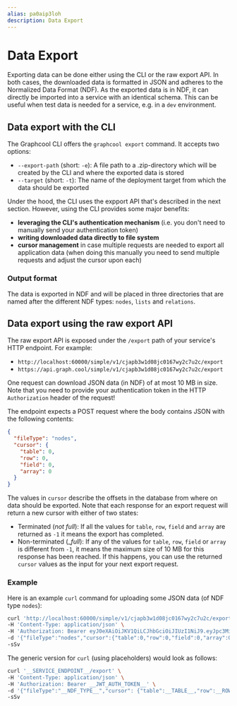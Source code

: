 ```yaml
---
alias: pa0aip3loh
description: Data Export
---
```


# Data Export

Exporting data can be done either using the CLI or the raw export API. In both cases, the downloaded data is formatted in JSON and adheres to the Normalized Data Format (NDF). As the exported data is in NDF, it can directly be imported into a service with an identical schema. This can be useful when test data is needed for a service, e.g. in a `dev` environment.

## Data export with the CLI

The Graphcool CLI offers the `graphcool export` command. It accepts two options:

- `--export-path` (short: `-e`): A file path to a .zip-directory which will be created by the CLI and where the exported data is stored
- `--target` (short: `-t`): The name of the deployment target from which the data should be exported

Under the hood, the CLI uses the expport API that's described in the next section. However, using the CLI provides some major benefits:

- **leveraging the CLI's authentication mechanism** (i.e. you don't need to manually send your authentication token)
- **writing downloaded data directly to file system**
- **cursor management** in case multiple requests are needed to export all application data (when doing this manually you need to send multiple requests and adjust the cursor upon each)

### Output format

The data is exported in NDF and will be placed in three directories that are named after the different NDF types: `nodes`, `lists` and `relations`.

## Data export using the raw export API

The raw export API is exposed under the `/export` path of your service's HTTP endpoint. For example:

- `http://localhost:60000/simple/v1/cjapb3w1d08jc0167wy2c7u2c/export`
- `https://api.graph.cool/simple/v1/cjapb3w1d08jc0167wy2c7u2c/export`

One request can download JSON data (in NDF) of at most 10 MB in size. Note that you need to provide your authentication token in the HTTP `Authorization` header of the request!

The endpoint expects a POST request where the body contains JSON with the following contents:

```json
{
  "fileType": "nodes",
  "cursor": {
    "table": 0,
    "row": 0,
    "field": 0,
    "array": 0
  }
}
```

The values in `cursor` describe the offsets in the database from where on data should be exported. Note that each response for an export request will return a new cursor with either of two states:

- Terminated (_not full_): If all the values for `table`, `row`, `field` and `array` are returned as `-1` it means the export has completed.
- Non-terminated (__full_): If any of the values for `table`, `row`, `field` or `array` is different from `-1`, it means the maximum size of 10 MB for this response has been reached. If this happens, you can use the returned `cursor` values as the input for your next export request.

### Example

Here is an example `curl` command for uploading some JSON data (of NDF type `nodes`):

```sh
curl 'http://localhost:60000/simple/v1/cjapb3w1d08jc0167wy2c7u2c/export' \
-H 'Content-Type: application/json' \
-H 'Authorization: Bearer eyJ0eXAiOiJKV1QiLCJhbGciOiJIUzI1NiJ9.eyJpc3MiOiJPbmxpbmUgSldUIEJ1aWxkZXIiLCJpYXQiOjE1MTM1OTQzMTEsImV4cCI6MTU0NTEzMDMxMSwiYXVkIjasd3d3LmV4YW1wbGUuY29tIiwic3ViIjoianJvY2tldEBleGFtcGxlLmNvbSIsIkdpdmVuTmFtZSI6IkpvaG5ueSIsIlN1cm5hbWUiOiJSb2NrZXQiLCJFbWFpbCI6Impyb2NrZXRAZXhhbXBsZS5jb20iLCJSb2xlIjpbIk1hbmFnZXIiLCJQcm9qZWN0IEFkbWluaXN0cmF0b3IiXX0.L7DwH7vIfTSmuwfxBI82D64DlgoLBLXOwR5iMjZ_7nI' \
-d '{"fileType":"nodes","cursor":{"table":0,"row":0,"field":0,"array":0}}' \
-sSv
```

The generic version for `curl` (using placeholders) would look as follows:

```sh
curl '__SERVICE_ENDPOINT__/export' \
-H 'Content-Type: application/json' \
-H 'Authorization: Bearer __JWT_AUTH_TOKEN__' \
-d '{"fileType":"__NDF_TYPE__","cursor": {"table":__TABLE__,"row":__ROW__,"field":__FIELD__,"array":__ARRAY__}} }' \
-sSv
```

